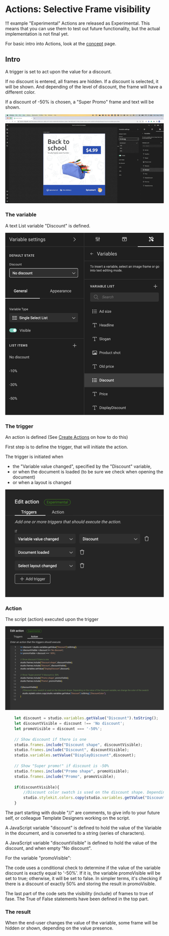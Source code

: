 # Actions: Selective Frame visibility

!!! example "Experimental"
    Actions are released as Experimental.
    This means that you can use them to test out future functionality, but the actual implementation is not final yet.

For basic intro into Actions, look at the [concept](/GraFx-Studio/concepts/actions/) page.

## Intro

A trigger is set to act upon the value for a discount.

If no discount is entered, all frames are hidden. If a discount is selected, it will be shown. And depending of the level of discount, the frame will have a different color.

If a discount of -50% is chosen, a "Super Promo" frame and text will be shown.

![Movie](demo.gif)

### The variable

A text List variable "Discount" is defined.

![screenshot](variable.png)

### The trigger

An action is defined (See [Create Actions](/GraFx-Studio/guides/actions/create/) on how to do this)

First step is to define the trigger, that will initiate the action.

The trigger is initiated when

- the "Variable value changed", specified by the "Discount" variable, 
- or when the document is loaded (to be sure we check when opening the document)
- or when a layout is changed

![screenshot](action-definition.png)

### Action

The script (action) executed upon the trigger

![s](action.png)

``` js
	let discount = studio.variables.getValue("Discount").toString();
	let discountVisible = discount !== 'No discount';
	let promoVisible = discount === '-50%';

	// Show discount if there is one
	studio.frames.include("Discount shape", discountVisible);
	studio.frames.include("Discount", discountVisible);
	studio.variables.setValue("DisplayDiscount",discount);

	// Show "Super promo!" if discount is -50%
	studio.frames.include("Promo shape", promoVisible);
	studio.frames.include("Promo", promoVisible);

	if(discountVisible){
		//Discount color swatch is used on the discount shape. Depending on the value of the Discount variable, we change the color of the swatch
		studio.stylekit.colors.copy(studio.variables.getValue("Discount").toString(),"DiscountColor");
	}
```

The part starting with double "//" are comments, to give info to your future self, or colleague Template Designers working on the script.

A JavaScript variable "discount" is defined to hold the value of the Variable in the document, and is converted to a string (series of characters).

A JavaScript variable "discountVisible" is defined to hold the value of the discount, and when empty "No discount".

For the variable "promoVisible":

The code uses a conditional check to determine if the value of the variable discount is exactly equal to '-50%'. If it is, the variable promoVisible will be set to true; otherwise, it will be set to false. In simpler terms, it's checking if there is a discount of exactly 50% and storing the result in promoVisible.

The last part of the code sets the visibility (include) of frames to true of fase. The True of False statements have been defined in the top part.

### The result

When the end-user changes the value of the variable, some frame will be hidden or shown, depending on the value presence.